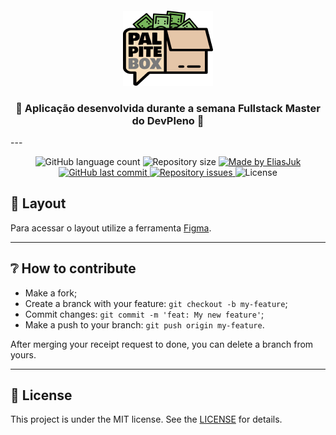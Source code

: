 <h4 align="center">
    <img alt="palpite" title="#palpite" src="readme/logo_paplpitebox 1.png"/>
</h4>

<h3 align="center">🚀 Aplicação desenvolvida durante a semana Fullstack Master do DevPleno 🚀</h3>
---
<!--
<h4 align="center">
    <img alt="palpite" title="#palpite" src="readme/logo_semana_fsm 1.png"/>
    <img alt="palpite" title="#palpite" src="readme/logo_devpleno 1.png"/>
</h4>
-->

<p align="center">
  <img alt="GitHub language count" src="https://img.shields.io/github/languages/count/EliasJuk/PalpiteBox">	
  <img alt="Repository size" src="https://img.shields.io/github/repo-size/EliasJuk/PalpiteBox">
	
  <a href="https://www.linkedin.com/in/eliaspjuk/">
    <img alt="Made by EliasJuk" src="https://img.shields.io/badge/made%20by-EliasJuk-%2304D361">
  </a>
  
  <a href="https://github.com/EliasJuk/PalpiteBox/commits/master">
    <img alt="GitHub last commit" src="https://img.shields.io/github/last-commit/EliasJuk/PalpiteBox">
  </a>
  
  <a href="https://github.com/EliasJuk/PalpiteBox/issues">
    <img alt="Repository issues" src="https://img.shields.io/github/issues/EliasJuk/PalpiteBox">
  </a>
  
  <img alt="License" src="https://img.shields.io/badge/license-MIT-brightgreen"> 
<p>

## 🔖 Layout

Para acessar o layout utilize a ferramenta [Figma](https://www.figma.com/file/eODtD1pdeFmruDQBqUucju/palpite-box).

---

## ❔ How to contribute

- Make a fork;
- Create a branck with your feature: `git checkout -b my-feature`;
- Commit changes: `git commit -m 'feat: My new feature'`;
- Make a push to your branch: `git push origin my-feature`.

After merging your receipt request to done, you can delete a branch from yours.

---

## :memo: License

This project is under the MIT license. See the [LICENSE](LICENSE.md) for details.

